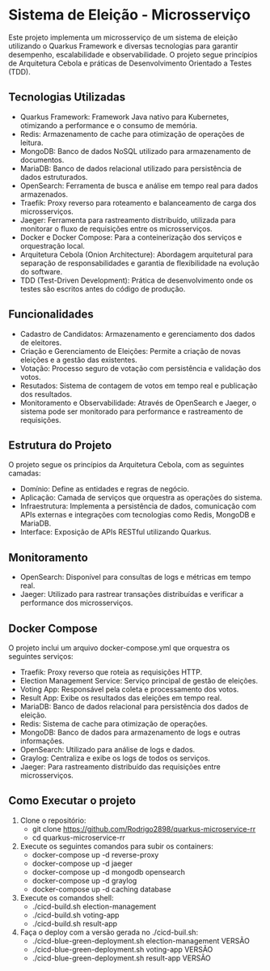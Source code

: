 # Sistema de Eleição - Microsserviço
Este projeto implementa um microsserviço de um sistema de eleição utilizando o Quarkus Framework e diversas tecnologias para garantir desempenho, escalabilidade e observabilidade. O projeto segue princípios de Arquitetura Cebola e práticas de Desenvolvimento Orientado a Testes (TDD).

## Tecnologias Utilizadas
  - Quarkus Framework: Framework Java nativo para Kubernetes, otimizando a performance e o consumo de memória.
  - Redis: Armazenamento de cache para otimização de operações de leitura.
  - MongoDB: Banco de dados NoSQL utilizado para armazenamento de documentos.
  - MariaDB: Banco de dados relacional utilizado para persistência de dados estruturados.
  - OpenSearch: Ferramenta de busca e análise em tempo real para dados armazenados.
  - Traefik: Proxy reverso para roteamento e balanceamento de carga dos microsserviços.
  - Jaeger: Ferramenta para rastreamento distribuído, utilizada para monitorar o fluxo de requisições entre os microsserviços.
  - Docker e Docker Compose: Para a conteinerização dos serviços e orquestração local.
  - Arquitetura Cebola (Onion Architecture): Abordagem arquitetural para separação de responsabilidades e garantia de flexibilidade na evolução do software.
  - TDD (Test-Driven Development): Prática de desenvolvimento onde os testes são escritos antes do código de produção.
## Funcionalidades
  - Cadastro de Candidatos: Armazenamento e gerenciamento dos dados de eleitores.
  - Criação e Gerenciamento de Eleições: Permite a criação de novas eleições e a gestão das existentes.
  - Votação: Processo seguro de votação com persistência e validação dos votos.
  - Resutados: Sistema de contagem de votos em tempo real e publicação dos resultados.
  - Monitoramento e Observabilidade: Através de OpenSearch e Jaeger, o sistema pode ser monitorado para performance e rastreamento de requisições.
## Estrutura do Projeto
O projeto segue os princípios da Arquitetura Cebola, com as seguintes camadas:

- Domínio: Define as entidades e regras de negócio.
- Aplicação: Camada de serviços que orquestra as operações do sistema.
- Infraestrutura: Implementa a persistência de dados, comunicação com APIs externas e integrações com tecnologias como Redis, MongoDB e MariaDB.
- Interface: Exposição de APIs RESTful utilizando Quarkus.

## Monitoramento
  - OpenSearch: Disponível para consultas de logs e métricas em tempo real.
  - Jaeger: Utilizado para rastrear transações distribuídas e verificar a performance dos microsserviços.
## Docker Compose
O projeto inclui um arquivo docker-compose.yml que orquestra os seguintes serviços:

  - Traefik: Proxy reverso que roteia as requisições HTTP.
  - Election Management Service: Serviço principal de gestão de eleições.
  - Voting App: Responsável pela coleta e processamento dos votos.
  - Result App: Exibe os resultados das eleições em tempo real.
  - MariaDB: Banco de dados relacional para persistência dos dados de eleição.
  - Redis: Sistema de cache para otimização de operações.
  - MongoDB: Banco de dados para armazenamento de logs e outras informações.
  - OpenSearch: Utilizado para análise de logs e dados.
  - Graylog: Centraliza e exibe os logs de todos os serviços.
  - Jaeger: Para rastreamento distribuído das requisições entre microsserviços.

## Como Executar o projeto
1. Clone o repositório:
   - git clone https://github.com/Rodrigo2898/quarkus-microservice-rr
   - cd quarkus-microservice-rr
2. Execute os seguintes comandos para subir os containers:
   - docker-compose up -d reverse-proxy
   - docker-compose up -d jaeger
   - docker-compose up -d mongodb opensearch
   - docker-compose up -d graylog
   - docker-compose up -d caching database
3. Execute os comandos shell:
   - ./cicd-build.sh election-management
   - ./cicd-build.sh voting-app
   - ./cicd-build.sh result-app
4. Faça o deploy com a versão gerada no ./cicd-buil.sh:
   - ./cicd-blue-green-deployment.sh election-management VERSÃO
   - ./cicd-blue-green-deployment.sh voting-app VERSÃO
   - ./cicd-blue-green-deployment.sh result-app VERSÃO

